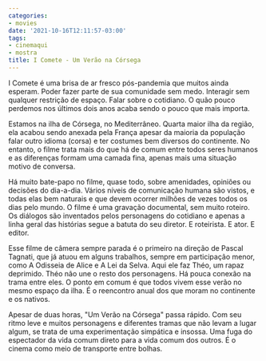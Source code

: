 ```yaml
---
categories:
- movies
date: '2021-10-16T12:11:57-03:00'
tags:
- cinemaqui
- mostra
title: I Comete - Um Verão na Córsega
---
```


I Comete é uma brisa de ar fresco pós-pandemia que muitos ainda esperam. Poder fazer parte de sua comunidade sem medo. Interagir sem qualquer restrição de espaço. Falar sobre o cotidiano. O quão pouco perdemos nos últimos dois anos acaba sendo o pouco que mais importa.

Estamos na ilha de Córsega, no Mediterrâneo. Quarta maior ilha da região, ela acabou sendo anexada pela França apesar da maioria da população falar outro idioma (corsa) e ter costumes bem diversos do continente. No entanto, o filme trata mais do que há de comum entre todos seres humanos e as diferenças formam uma camada fina, apenas mais uma situação motivo de conversa.

Há muito bate-papo no filme, quase todo, sobre amenidades, opiniões ou decisões do dia-a-dia. Vários níveis de comunicação humana são vistos, e todas elas bem naturais e que devem ocorrer milhões de vezes todos os dias pelo mundo. O filme é uma gravação documental, sem muito roteiro. Os diálogos são inventados pelos personagens do cotidiano e apenas a linha geral das histórias segue a batuta do seu diretor. E roteirista. E ator. E editor.

Esse filme de câmera sempre parada é o primeiro na direção de Pascal Tagnati, que já atuou em alguns trabalhos, sempre em participação menor, como A Odisseia de Alice e A Lei da Selva. Aqui ele faz Théo, um rapaz deprimido. Théo não une o resto dos personagens. Há pouca conexão na trama entre eles. O ponto em comum é que todos vivem esse verão no mesmo espaço da ilha. É o reencontro anual dos que moram no continente e os nativos.

Apesar de duas horas, "Um Verão na Córsega" passa rápido. Com seu ritmo leve e muitos personagens e diferentes tramas que não levam a lugar algum, se trata de uma experimentação simpática e insossa. Uma fuga do espectador da vida comum direto para a vida comum dos outros. É o cinema como meio de transporte entre bolhas.
